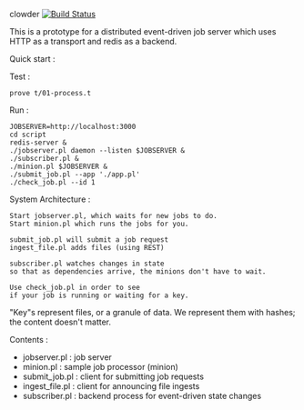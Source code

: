 clowder [![Build Status](https://secure.travis-ci.org/bduggan/clowder.png)](http://travis-ci.org/bduggan/clowder)

This is a prototype for a distributed event-driven job
server which uses HTTP as a transport and redis as a backend.

Quick start :

Test :

    prove t/01-process.t

Run :

    JOBSERVER=http://localhost:3000
    cd script
    redis-server &
    ./jobserver.pl daemon --listen $JOBSERVER &
    ./subscriber.pl &
    ./minion.pl $JOBSERVER &
    ./submit_job.pl --app './app.pl'
    ./check_job.pl --id 1

System Architecture :

    Start jobserver.pl, which waits for new jobs to do.
    Start minion.pl which runs the jobs for you.

    submit_job.pl will submit a job request
    ingest_file.pl adds files (using REST)

    subscriber.pl watches changes in state
    so that as dependencies arrive, the minions don't have to wait.

    Use check_job.pl in order to see
    if your job is running or waiting for a key.

   "Key"s represent files, or a granule of data.
    We represent them with hashes; the content doesn't matter.

Contents :

* jobserver.pl   : job server
* minion.pl      : sample job processor (minion)
* submit_job.pl  : client for submitting job requests
* ingest_file.pl : client for announcing file ingests
* subscriber.pl  : backend process for event-driven state changes


